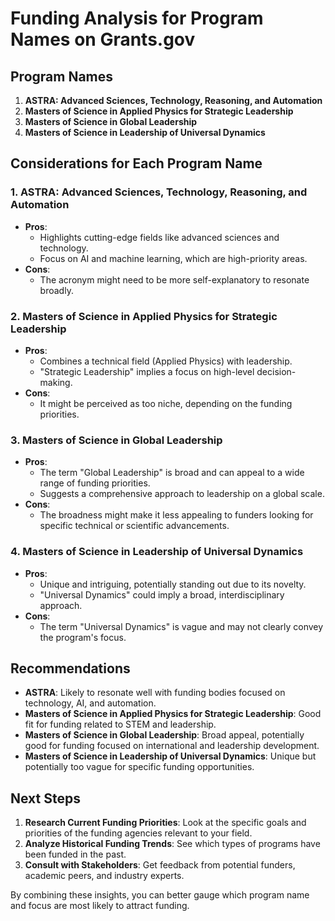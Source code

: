 # Funding Analysis for Program Names on Grants.gov

## Program Names
1. **ASTRA: Advanced Sciences, Technology, Reasoning, and Automation**
2. **Masters of Science in Applied Physics for Strategic Leadership**
3. **Masters of Science in Global Leadership**
4. **Masters of Science in Leadership of Universal Dynamics**

## Considerations for Each Program Name

### 1. ASTRA: Advanced Sciences, Technology, Reasoning, and Automation
- **Pros**: 
  - Highlights cutting-edge fields like advanced sciences and technology.
  - Focus on AI and machine learning, which are high-priority areas.
- **Cons**: 
  - The acronym might need to be more self-explanatory to resonate broadly.

### 2. Masters of Science in Applied Physics for Strategic Leadership
- **Pros**: 
  - Combines a technical field (Applied Physics) with leadership.
  - "Strategic Leadership" implies a focus on high-level decision-making.
- **Cons**: 
  - It might be perceived as too niche, depending on the funding priorities.

### 3. Masters of Science in Global Leadership
- **Pros**: 
  - The term "Global Leadership" is broad and can appeal to a wide range of funding priorities.
  - Suggests a comprehensive approach to leadership on a global scale.
- **Cons**: 
  - The broadness might make it less appealing to funders looking for specific technical or scientific advancements.

### 4. Masters of Science in Leadership of Universal Dynamics
- **Pros**: 
  - Unique and intriguing, potentially standing out due to its novelty.
  - "Universal Dynamics" could imply a broad, interdisciplinary approach.
- **Cons**: 
  - The term "Universal Dynamics" is vague and may not clearly convey the program's focus.

## Recommendations
- **ASTRA**: Likely to resonate well with funding bodies focused on technology, AI, and automation.
- **Masters of Science in Applied Physics for Strategic Leadership**: Good fit for funding related to STEM and leadership.
- **Masters of Science in Global Leadership**: Broad appeal, potentially good for funding focused on international and leadership development.
- **Masters of Science in Leadership of Universal Dynamics**: Unique but potentially too vague for specific funding opportunities.

## Next Steps
1. **Research Current Funding Priorities**: Look at the specific goals and priorities of the funding agencies relevant to your field.
2. **Analyze Historical Funding Trends**: See which types of programs have been funded in the past.
3. **Consult with Stakeholders**: Get feedback from potential funders, academic peers, and industry experts.

By combining these insights, you can better gauge which program name and focus are most likely to attract funding.
